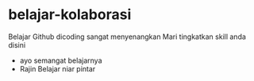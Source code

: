 # belajar-kolaborasi
Belajar Github dicoding sangat menyenangkan
Mari tingkatkan skill anda disini
- ayo semangat belajarnya
- Rajin Belajar niar pintar
